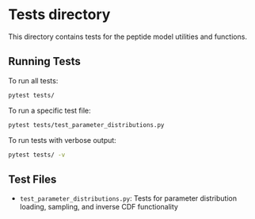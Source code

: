 # Tests directory
This directory contains tests for the peptide model utilities and functions.

## Running Tests

To run all tests:
```bash
pytest tests/
```

To run a specific test file:
```bash
pytest tests/test_parameter_distributions.py
```

To run tests with verbose output:
```bash
pytest tests/ -v
```

## Test Files

- `test_parameter_distributions.py`: Tests for parameter distribution loading, sampling, and inverse CDF functionality

